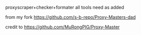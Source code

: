 proxyscraper+checker+formater all tools need as added


from my fork https://github.com/s-b-repo/Proxy-Masters-dad

credit to https://github.com/MuRongPIG/Proxy-Master
